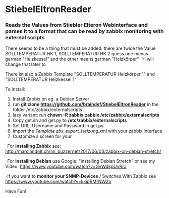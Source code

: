 # StiebelEltronReader
### Reads the Values from Stiebler Elteron Webinterface and parses it to a format that can be read by zabbix monitoring with external scripts

There seems to be a thing that must be added:
there are twice the Value SOLLTEMPERATUR HK 1, SOLLTEMPERATUR HK 2
guess one menas german "Heizkessel" and the other means german "Heizkörper"
->I will change that later to 

There ist also a Zabbix Template "SOLLTEMPERATUR Heizkörper 1" and "SOLLTEMPERATUR Heizkessel 1"

To install:
1. Install Zabbix on eg. a Debian Server
2. run **git clone https://github.com/braindef/StiebelEltronReader** in the folder /etc/zabbix/externalscripts
3. lazy variant: run **chown -R zabbix.zabbix /etc/zabbix/externalscripts**
4. Copy get.sh and get.py to **/etc/zabbix/externalscripts**
5. Set URL, Username and Password in get.py
6. import the *Template zbx_export_Heizung.xml* with your zabbix interface
7. Customize a screen for your

-For **installing Zabbix** see: http://marclandolt.ch/ml_buzzernet/2017/06/03/zabbix-on-debian-stretch/

-For **installing Debian** use Google: "installing Debian Stretch" or see my Video: https://www.youtube.com/watch?v=GvW4kpUvRiU

-If you want to **monitor your SNMP-Devices** / Switches With Zabbix see https://www.youtube.com/watch?v=kkipRMrNW2o


Have Fun!
